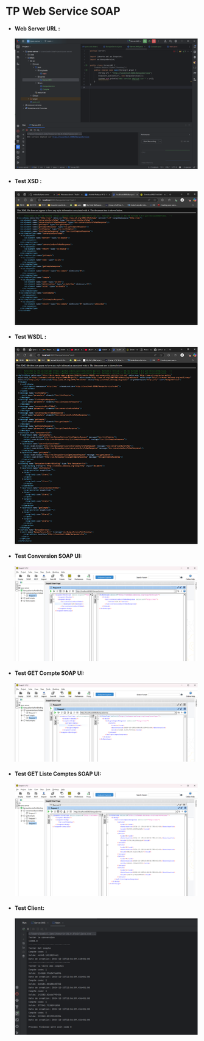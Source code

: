 <h1>TP Web Service SOAP</h1>

<ul>
    <li>
        <h4>Web Server URL :</h4>
        <img src="captures/wb-server.png">
    </li>
    <li>
        <h4>Test XSD :</h4>
        <img src="captures/xsd.png">
    </li>
    <li>
        <h4>Test WSDL :</h4>
        <img src="captures/wsdl.png">
    </li>
    <li>
        <h4>Test Conversion SOAP UI:</h4>
        <img src="captures/test%20conversion.png">
    </li>
<li>
        <h4>Test GET Compte SOAP UI:</h4>
        <img src="captures/test%20get%20compte.png">
    </li>
<li>
        <h4>Test GET Liste Comptes SOAP UI:</h4>
        <img src="captures/test%20list%20comptes.png">
    </li>
<li>
        <h4>Test Client:</h4>
        <img src="captures/test%20client.png">
    </li>
</ul>